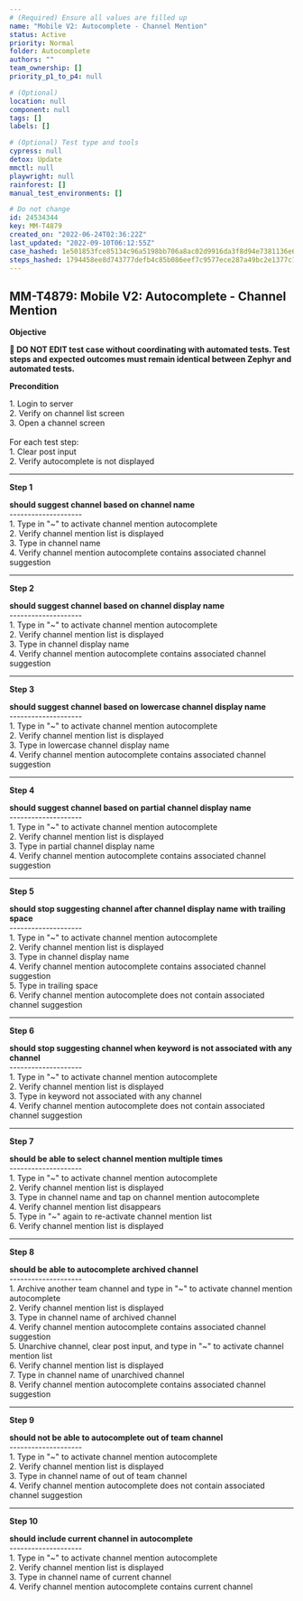 ```yaml
---
# (Required) Ensure all values are filled up
name: "Mobile V2: Autocomplete - Channel Mention"
status: Active
priority: Normal
folder: Autocomplete
authors: ""
team_ownership: []
priority_p1_to_p4: null

# (Optional)
location: null
component: null
tags: []
labels: []

# (Optional) Test type and tools
cypress: null
detox: Update
mmctl: null
playwright: null
rainforest: []
manual_test_environments: []

# Do not change
id: 24534344
key: MM-T4879
created_on: "2022-06-24T02:36:22Z"
last_updated: "2022-09-10T06:12:55Z"
case_hashed: 1e501853fce85134c96a5198bb706a8ac02d9916da3f8d94e7381136e6b33f01d856cfec9b2d359c8802f316dd037db9
steps_hashed: 1794458ee8d743777defb4c85b086eef7c9577ece287a49bc2e1377c126a4b5cbcdb435dd3ba4878b292428471811fae
---
```


<!-- (Auto-generated) Based on frontmatter's "key" and "name" -->

## MM-T4879: Mobile V2: Autocomplete - Channel Mention

**Objective**

**🛑 DO NOT EDIT test case without coordinating with automated tests. Test steps and expected outcomes must remain identical between Zephyr and automated tests.**

**Precondition**

1\. Login to server\
2\. Verify on channel list screen\
3\. Open a channel screen\
\
For each test step:\
1\. Clear post input\
2\. Verify autocomplete is not displayed

---

**Step 1**

**should suggest channel based on channel name**\
\--------------------\
1\. Type in "\~" to activate channel mention autocomplete\
2\. Verify channel mention list is displayed\
3\. Type in channel name\
4\. Verify channel mention autocomplete contains associated channel suggestion

---

**Step 2**

**should suggest channel based on channel display name**\
\--------------------\
1\. Type in "\~" to activate channel mention autocomplete\
2\. Verify channel mention list is displayed\
3\. Type in channel display name\
4\. Verify channel mention autocomplete contains associated channel suggestion

---

**Step 3**

**should suggest channel based on lowercase channel display name**\
\--------------------\
1\. Type in "\~" to activate channel mention autocomplete\
2\. Verify channel mention list is displayed\
3\. Type in lowercase channel display name\
4\. Verify channel mention autocomplete contains associated channel suggestion

---

**Step 4**

**should suggest channel based on partial channel display name**\
\--------------------\
1\. Type in "\~" to activate channel mention autocomplete\
2\. Verify channel mention list is displayed\
3\. Type in partial channel display name\
4\. Verify channel mention autocomplete contains associated channel suggestion

---

**Step 5**

**should stop suggesting channel after channel display name with trailing space**\
\--------------------\
1\. Type in "\~" to activate channel mention autocomplete\
2\. Verify channel mention list is displayed\
3\. Type in channel display name\
4\. Verify channel mention autocomplete contains associated channel suggestion\
5\. Type in trailing space\
6\. Verify channel mention autocomplete does not contain associated channel suggestion

---

**Step 6**

**should stop suggesting channel when keyword is not associated with any channel**\
\--------------------\
1\. Type in "\~" to activate channel mention autocomplete\
2\. Verify channel mention list is displayed\
3\. Type in keyword not associated with any channel\
4\. Verify channel mention autocomplete does not contain associated channel suggestion

---

**Step 7**

**should be able to select channel mention multiple times**\
\--------------------\
1\. Type in "\~" to activate channel mention autocomplete\
2\. Verify channel mention list is displayed\
3\. Type in channel name and tap on channel mention autocomplete\
4\. Verify channel mention list disappears\
5\. Type in "\~" again to re-activate channel mention list\
6\. Verify channel mention list is displayed

---

**Step 8**

**should be able to autocomplete archived channel**\
\--------------------\
1\. Archive another team channel and type in "\~" to activate channel mention autocomplete\
2\. Verify channel mention list is displayed\
3\. Type in channel name of archived channel\
4\. Verify channel mention autocomplete contains associated channel suggestion\
5\. Unarchive channel, clear post input, and type in "\~" to activate channel mention list\
6\. Verify channel mention list is displayed\
7\. Type in channel name of unarchived channel\
8\. Verify channel mention autocomplete contains associated channel suggestion

---

**Step 9**

**should not be able to autocomplete out of team channel**\
\--------------------\
1\. Type in "\~" to activate channel mention autocomplete\
2\. Verify channel mention list is displayed\
3\. Type in channel name of out of team channel\
4\. Verify channel mention autocomplete does not contain associated channel suggestion

---

**Step 10**

**should include current channel in autocomplete**\
\--------------------\
1\. Type in "\~" to activate channel mention autocomplete\
2\. Verify channel mention list is displayed\
3\. Type in channel name of current channel\
4\. Verify channel mention autocomplete contains current channel
